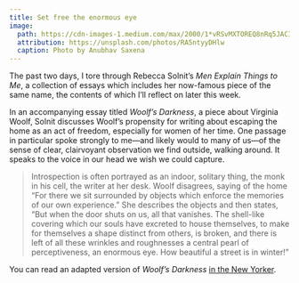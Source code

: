 ```yaml
---
title: Set free the enormous eye
image:
  path: https://cdn-images-1.medium.com/max/2000/1*vRSvMXTOREQ8nRq5JACIQw.jpeg
  attribution: https://unsplash.com/photos/RA5ntyyDHlw
  caption: Photo by Anubhav Saxena
---
```


The past two days, I tore through Rebecca Solnit’s *Men Explain Things to Me*, a
collection of essays which includes her now-famous piece of the same name, the
contents of which I’ll reflect on later this week.

In an accompanying essay titled *Woolf’s Darkness*, a piece about Virginia
Woolf, Solnit discusses Woolf’s propensity for writing about escaping the home
as an act of freedom, especially for women of her time. One passage in
particular spoke strongly to me—and likely would to many of us—of the sense of
clear, clairvoyant observation we find outside, walking around. It speaks to the
voice in our head we wish we could capture.

> Introspection is often portrayed as an indoor, solitary thing, the monk in his
> cell, the writer at her desk. Woolf disagrees, saying of the home “For there we
sit surrounded by objects which enforce the memories of our own experience.” She
describes the objects and then states, “But when the door shuts on us, all that
vanishes. The shell-like covering which our souls have excreted to house
themselves, to make for themselves a shape distinct from others, is broken, and
there is left of all these wrinkles and roughnesses a central pearl of
perceptiveness, an enormous eye. How beautiful a street is in winter!”

You can read an adapted version of *Woolf’s Darkness* [in the New
Yorker](http://www.newyorker.com/books/page-turner/woolfs-darkness-embracing-the-inexplicable).
